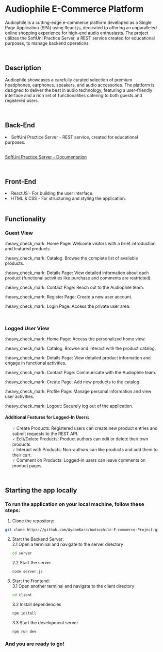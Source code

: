 <h1>Audiophile E-Commerce Platform</h1>
<p>Audiophile is a cutting-edge e-commerce platform developed as a Single Page Application (SPA) using React.js, dedicated to offering an unparalleled online shopping experience for high-end audio enthusiasts. The project utilizes the SoftUni Practice Server, a REST service created for educational purposes, to manage backend operations.</p>
<br>

<h2>Description</h2>
<p>Audiophile showcases a carefully curated selection of premium headphones, earphones, speakers, and audio accessories. The platform is designed to deliver the best in audio technology, featuring a user-friendly interface and a rich set of functionalities catering to both guests and registered users.</p>

<br>

<h2>Back-End</h2>

<li>SoftUni Practice Server - REST service, created for educational purposes.</li>
<br>

[SoftUni Practice Server - Documentation](https://github.com/softuni-practice-server/softuni-practice-server/blob/master/README.md)

<br>

<h2>Front-End</h2>

<li>ReactJS - For building the user interface.</li>
<li>HTML & CSS - For structuring and styling the application.</li>

<br>

<h2>Functionality</h2>

<h3>Guest View</h3>
<p>:heavy_check_mark: Home Page: Welcome visitors with a brief introduction and featured products.</p>
<p>:heavy_check_mark: Catalog: Browse the complete list of available products.</p>
<p>:heavy_check_mark: Details Page: View detailed information about each product (functional activities like purchase and comments are restricted).</p>
<p>:heavy_check_mark: Contact Page: Reach out to the Audiophile team.</p>
<p>:heavy_check_mark: Register Page: Create a new user account.</p>
<p>:heavy_check_mark: Login Page: Access the private user area.</p>

<br>

<h3>Logged User View</h3>
<p>:heavy_check_mark: Home Page: Access the personalized home view.</p>
<p>:heavy_check_mark: Catalog: Browse and interact with the product catalog.</p>
<p>:heavy_check_mark: Details Page: View detailed product information and engage in functional activities.</p>
<p>:heavy_check_mark: Contact Page: Communicate with the Audiophile team.</p>
<p>:heavy_check_mark: Create Page: Add new products to the catalog.</p>
<p>:heavy_check_mark: Profile Page: Manage personal information and view user activities.</p>
<p>:heavy_check_mark: Logout: Securely log out of the application.</p>

<h4>Additional Features for Logged-In Users:</h4>

<ul>
&#x1F5F8 Create Products: Registered users can create new product entries and submit requests to the REST API.<br>
&#x1F5F8 Edit/Delete Products: Product authors can edit or delete their own products. <br>
&#x1F5F8 Interact with Products: Non-authors can like products and add them to their cart.<br>
&#x1F5F8 Comment on Products: Logged-in users can leave comments on product pages.<br>
</ul>

<br>

<h2>Starting the app locally</h2>

<h3>To run the application on your local machine, follow these steps:</h3>

1. Clone the repository:
```bash
git clone https://github.com/AydanKara/Audiophile-E-commerce-Project.git
```
2. Start the Backend Server: <br>
   2.1 Open a terminal and navigate to the server directory
   ```bash
   cd server
   ```
   2.2 Start the server
   ```bash
   node server.js
   ```

3. Start the Frontend: <br>
    3.1 Open another terminal and navigate to the client directory
   ```bash
   cd client
   ```
   3.2 Install dependencies
    ```bash
   npm install
    ```
   3.3 Start the development server
    ```bash
    npm run dev
    ```

<h3>And you are ready to go!</h3>

